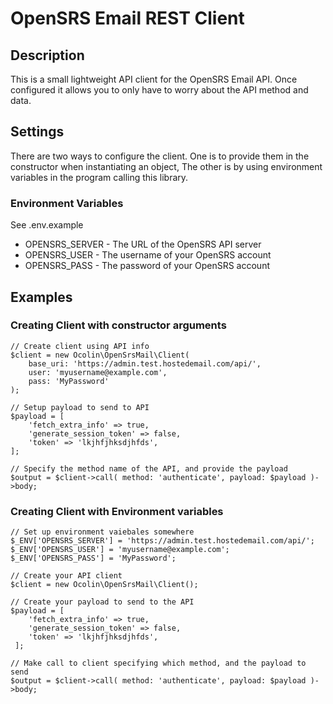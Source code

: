 # OpenSRS Email REST Client

## Description

This is a small lightweight API client for the OpenSRS Email API. Once configured it allows you to only have to worry about the API method and data. 

## Settings

There are two ways to configure the client. One is to provide them in the constructor when instantiating an object, The other is by using environment variables in the program calling this library.

### Environment Variables

See .env.example

- OPENSRS_SERVER - The URL of the OpenSRS API server
- OPENSRS_USER - The username of your OpenSRS account
- OPENSRS_PASS - The password of your OpenSRS account

## Examples

### Creating Client with constructor arguments

```
// Create client using API info
$client = new Ocolin\OpenSrsMail\Client(
    base_uri: 'https://admin.test.hostedemail.com/api/',
    user: 'myusername@example.com',
    pass: 'MyPassword'
);

// Setup payload to send to API
$payload = [
    'fetch_extra_info' => true,
    'generate_session_token' => false,
    'token' => 'lkjhfjhksdjhfds',
];

// Specify the method name of the API, and provide the payload
$output = $client->call( method: 'authenticate', payload: $payload )->body;
```

### Creating Client with Environment variables

```
// Set up environment vaiebales somewhere
$_ENV['OPENSRS_SERVER'] = 'https://admin.test.hostedemail.com/api/';
$_ENV['OPENSRS_USER'] = 'myusername@example.com';
$_ENV['OPENSRS_PASS'] = 'MyPassword';
    
// Create your API client
$client = new Ocolin\OpenSrsMail\Client();

// Create your payload to send to the API
$payload = [
    'fetch_extra_info' => true,
    'generate_session_token' => false,
    'token' => 'lkjhfjhksdjhfds',
 ];
 
// Make call to client specifying which method, and the payload to send
$output = $client->call( method: 'authenticate', payload: $payload )->body;
```